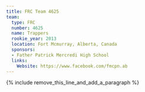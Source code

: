 ```yaml
---
title: FRC Team 4625
team:
  type: FRC
  number: 4625
  name: Trappers
  rookie_year: 2013
  location: Fort Mcmurray, Alberta, Canada
  sponsors:
  - Father Patrick Mercredi High School
  links:
    Website: https://www.facebook.com/fmcpn.ab
---
```


{% include remove_this_line_and_add_a_paragraph %}